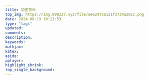 ```yaml
---
title: 加密货币
top_img: https://img.090227.xyz/file/ae62475a131f3734a201c.png
date: 2024-08-19 10:21:53
type: "tags"
updated:
comments:
description:
keywords:
mathjax:
katex:
aside:
aplayer:
highlight_shrink:
top_single_background:
---
```


